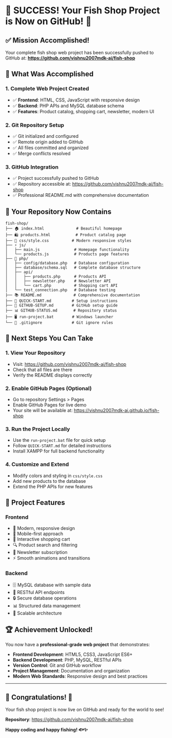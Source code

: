 # 🎉 SUCCESS! Your Fish Shop Project is Now on GitHub! 🎉

## ✅ **Mission Accomplished!**

Your complete fish shop web project has been successfully pushed to GitHub at:
**https://github.com/vishnu2007mdk-ai/fish-shop**

## 🚀 **What Was Accomplished**

### **1. Complete Web Project Created**
- ✅ **Frontend**: HTML, CSS, JavaScript with responsive design
- ✅ **Backend**: PHP APIs and MySQL database schema
- ✅ **Features**: Product catalog, shopping cart, newsletter, modern UI

### **2. Git Repository Setup**
- ✅ Git initialized and configured
- ✅ Remote origin added to GitHub
- ✅ All files committed and organized
- ✅ Merge conflicts resolved

### **3. GitHub Integration**
- ✅ Project successfully pushed to GitHub
- ✅ Repository accessible at: https://github.com/vishnu2007mdk-ai/fish-shop
- ✅ Professional README.md with comprehensive documentation

## 📁 **Your Repository Now Contains**

```
fish-shop/
├── 🏠 index.html              # Beautiful homepage
├── 🛍️ products.html           # Product catalog page
├── 🎨 css/style.css          # Modern responsive styles
├── ⚡ js/
│   ├── main.js               # Homepage functionality
│   └── products.js           # Products page features
├── 🔧 php/
│   ├── config/database.php   # Database configuration
│   ├── database/schema.sql   # Complete database structure
│   ├── api/
│   │   ├── products.php      # Products API
│   │   ├── newsletter.php    # Newsletter API
│   │   └── cart.php          # Shopping cart API
│   └── test_connection.php   # Database testing
├── 📚 README.md              # Comprehensive documentation
├── 🚀 QUICK-START.md         # Setup instructions
├── 🎯 GITHUB-SETUP.md        # GitHub setup guide
├── 📊 GITHUB-STATUS.md       # Repository status
├── 🖥️ run-project.bat        # Windows launcher
└── 🚫 .gitignore             # Git ignore rules
```

## 🌟 **Next Steps You Can Take**

### **1. View Your Repository**
- Visit: https://github.com/vishnu2007mdk-ai/fish-shop
- Check that all files are there
- Verify the README displays correctly

### **2. Enable GitHub Pages (Optional)**
- Go to repository Settings > Pages
- Enable GitHub Pages for live demo
- Your site will be available at: https://vishnu2007mdk-ai.github.io/fish-shop

### **3. Run the Project Locally**
- Use the `run-project.bat` file for quick setup
- Follow `QUICK-START.md` for detailed instructions
- Install XAMPP for full backend functionality

### **4. Customize and Extend**
- Modify colors and styling in `css/style.css`
- Add new products to the database
- Extend the PHP APIs for new features

## 🎯 **Project Features**

### **Frontend**
- 🎨 Modern, responsive design
- 📱 Mobile-first approach
- 🛒 Interactive shopping cart
- 🔍 Product search and filtering
- 📧 Newsletter subscription
- ⚡ Smooth animations and transitions

### **Backend**
- 🗄️ MySQL database with sample data
- 🔌 RESTful API endpoints
- 🔒 Secure database operations
- 📊 Structured data management
- 🚀 Scalable architecture

## 🏆 **Achievement Unlocked!**

You now have a **professional-grade web project** that demonstrates:
- **Frontend Development**: HTML5, CSS3, JavaScript ES6+
- **Backend Development**: PHP, MySQL, RESTful APIs
- **Version Control**: Git and GitHub workflow
- **Project Management**: Documentation and organization
- **Modern Web Standards**: Responsive design and best practices

---

## 🎊 **Congratulations!** 🎊

Your fish shop project is now live on GitHub and ready for the world to see!

**Repository**: https://github.com/vishnu2007mdk-ai/fish-shop

**Happy coding and happy fishing! 🐟✨**

